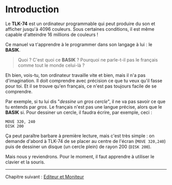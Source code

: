 # Introduction

Le __TLK-74__ est un ordinateur programmable qui peut produire du son et afficher jusqu'à 4096 couleurs. Sous certaines conditions, il est même capable d'atteindre 16 millions de couleurs !

Ce manuel va t'apprendre à le programmer dans son langage à lui : le __BASIK__.

> Quoi ? C'est quoi ce __BASIK__ ? Pourquoi ne parle-t-il pas le français comme tout le monde celui-là ?

Eh bien, vois-tu, ton ordinateur travaille vite et bien, mais il n'a pas d'imagination. Il doit comprendre avec précision ce que tu veux qu'il fasse pour toi. Et il se trouve qu'en français, ce n'est pas toujours facile de se comprendre.

Par exemple, si tu lui dis "_dessine un gros cercle_", il ne va pas savoir ce que tu entends par _gros_. Le français n'est pas une langue précise, alors que le __BASIK__ si. Pour dessiner un cercle, il faudra écrire, par exemple, ceci :

```
MOVE 320, 240
DISK 200
```

Ça peut paraître barbare à première lecture, mais c'est très simple : on demande d'abord à TLK-74 de se placer au centre de l'écran (`MOVE 320,240`) puis de dessiner un disque (un cercle plein) de rayon 200 (`DISK 200`).

Mais nous y reviendrons. Pour le moment, il faut apprendre à utiliser le clavier et la souris.

----

Chapitre suivant : [Editeur et Moniteur](editor-monitor)
